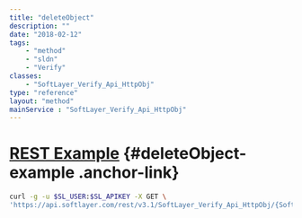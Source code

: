 ```yaml
---
title: "deleteObject"
description: ""
date: "2018-02-12"
tags:
    - "method"
    - "sldn"
    - "Verify"
classes:
    - "SoftLayer_Verify_Api_HttpObj"
type: "reference"
layout: "method"
mainService : "SoftLayer_Verify_Api_HttpObj"
---
```


# [REST Example](#deleteObject-example) <a href="/article/rest/"><i class="fas fa-question"></i></a> {#deleteObject-example .anchor-link} 
```bash
curl -g -u $SL_USER:$SL_APIKEY -X GET \
'https://api.softlayer.com/rest/v3.1/SoftLayer_Verify_Api_HttpObj/{SoftLayer_Verify_Api_HttpObjID}/deleteObject'
```

